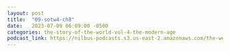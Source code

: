 ```yaml
---
layout: post
title:  "09-sotw4-ch8"
date:   2023-07-09 06:09:00 -0500
categories: the-story-of-the-world-vol-4-the-modern-age
podcast_link: https://nilbus-podcasts.s3.us-east-2.amazonaws.com/the-well-trained-mind/The%20Story%20of%20the%20World%20Vol.%204%20The%20Modern%20Age/09-sotw4-ch8.mp3
---
```

